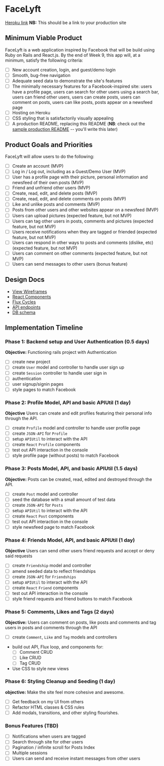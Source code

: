 # FaceLyft

[Heroku link][heroku] **NB:** This should be a link to your production site

[heroku]: http://facelyft.herokuapp.com

## Minimum Viable Product

FaceLyft is a web application inspired by Facebook that will be build using Ruby on Rails and React.js.  By the end of Week 9, this app will, at a minimum, satisfy the following criteria:

- [ ] New account creation, login, and guest/demo login
- [ ] Smooth, bug-free navigation
- [ ] Adequate seed data to demonstrate the site's features
- [ ] The minimally necessary features for a Facebook-inspired site: users have a profile page, users can search for other users using a search bar, users can friend other users, users can create posts, users can comment on posts, users can like posts, posts appear on a newsfeed page
- [ ] Hosting on Heroku
- [ ] CSS styling that is satisfactorily visually appealing
- [ ] A production README, replacing this README (**NB**: check out the [sample production README](https://github.com/appacademy/sample-project-proposal/blob/master/docs/production_readme.md) -- you'll write this later)

## Product Goals and Priorities

FaceLyft will allow users to do the following:

<!-- This is a Markdown checklist. Use it to keep track of your
progress. Put an x between the brackets for a checkmark: [x] -->

- [ ] Create an account (MVP)
- [ ] Log in / Log out, including as a Guest/Demo User (MVP)
- [ ] User has a profile page with their picture, personal information and newsfeed of their own posts (MVP)
- [ ] Friend and unfriend other users (MVP)
- [ ] Create, read, edit, and delete posts (MVP)
- [ ] Create, read, edit, and delete comments on posts (MVP)
- [ ] Like and unlike posts and comments (MVP)
- [ ] Posts from other users and other websites appear on a newsfeed (MVP)
- [ ] Users can upload pictures (expected feature, but not MVP)
- [ ] Users can tag other users in posts, comments and pictures (expected feature, but not MVP)
- [ ] Users receive notifications when they are tagged or friended (expected feature, but not MVP)
- [ ] Users can respond in other ways to posts and comments (dislike, etc) (expected feature, but not MVP)
- [ ] Users can comment on other comments (expected feature, but not MVP)
- [ ] Users can send messages to other users (bonus feature)

## Design Docs
* [View Wireframes][views]
* [React Components][components]
* [Flux Cycles][flux-cycles]
* [API endpoints][api-endpoints]
* [DB schema][schema]

[views]: ./docs/views.md
[components]: ./docs/components.md
[flux-cycles]: ./docs/flux-cycles.md
[api-endpoints]: ./docs/api-endpoints.md
[schema]: ./docs/schema.md

## Implementation Timeline

### Phase 1: Backend setup and User Authentication (0.5 days)

**Objective:** Functioning rails project with Authentication

- [ ] create new project
- [ ] create `User` model and controller to handle user sign up
- [ ] create `Session` controller to handle user sign in
- [ ] authentication
- [ ] user signup/signin pages
- [ ] style pages to match Facebook

### Phase 2: Profile Model, API and basic APIUtil (1 day)

**Objective** Users can create and edit profiles featuring their
personal info through the API.

- [ ] create `Profile` model and controller to handle user profile page
- [ ] create `JSON-API` for `Profile`
- [ ] setup `APIUtil` to interact with the API
- [ ] create `React` `Profile` components
- [ ] test out API interaction in the console
- [ ] style profile page (without posts) to match Facebook

### Phase 3: Posts Model, API, and basic APIUtil (1.5 days)

**Objective:** Posts can be created, read, edited and destroyed through
the API.

- [ ] create `Post` model and controller
- [ ] seed the database with a small amount of test data
- [ ] create `JSON-API` for `Posts`
- [ ] setup `APIUtil` to interact with the API
- [ ] create `React` `Post` components
- [ ] test out API interaction in the console
- [ ] style newsfeed page to match Facebook

### Phase 4: Friends Model, API, and basic APIUtil (1 day)

**Objective** Users can send other users friend requests and accept or
deny said requests

- [ ] create `Friendship` model and controller
- [ ] amend seeded data to reflect friendships
- [ ] create `JSON-API` for `Friendships`
- [ ] setup `APIUtil` to interact with the API
- [ ] create `React` `Friend` components
- [ ] test out API interaction in the console
- [ ] style friend requests and friend buttons to match Facebook

### Phase 5: Comments, Likes and Tags (2 days)

**Objective:** Users can comment on posts, like posts and comments and
tag users in posts and comments through the API

- [ ] create `Comment`, `Like` and `Tag` models and controllers
- build out API, Flux loop, and components for:
  - [ ] Comment CRUD
  - [ ] Like CRUD
  - [ ] Tag CRUD
- Use CSS to style new views

### Phase 6: Styling Cleanup and Seeding (1 day)

**objective:** Make the site feel more cohesive and awesome.

- [ ] Get feedback on my UI from others
- [ ] Refactor HTML classes & CSS rules
- [ ] Add modals, transitions, and other styling flourishes.

### Bonus Features (TBD)
- [ ] Notifications when users are tagged
- [ ] Search through site for other users
- [ ] Pagination / infinite scroll for Posts Index
- [ ] Multiple sessions
- [ ] Users can send and receive instant messages from other users

[phase-one]: ./docs/phases/phase1.md
[phase-two]: ./docs/phases/phase2.md
[phase-three]: ./docs/phases/phase3.md
[phase-four]: ./docs/phases/phase4.md
[phase-five]: ./docs/phases/phase5.md
